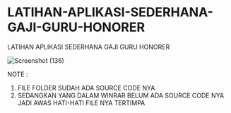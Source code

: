 # LATIHAN-APLIKASI-SEDERHANA-GAJI-GURU-HONORER
LATIHAN APLIKASI SEDERHANA GAJI GURU HONORER

![Screenshot (136)](https://user-images.githubusercontent.com/57186921/122634267-c41ece80-d10f-11eb-9001-843b9a664039.png)



NOTE :

1. FILE FOLDER SUDAH ADA SOURCE CODE NYA
2. SEDANGKAN YANG DALAM WINRAR BELUM ADA SOURCE CODE NYA JADI AWAS HATI-HATI FILE NYA TERTIMPA
